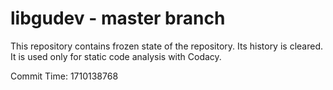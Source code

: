 # libgudev - master branch

This repository contains frozen state of the repository.
Its history is cleared. It is used only for static code
analysis with Codacy.

Commit Time: 1710138768